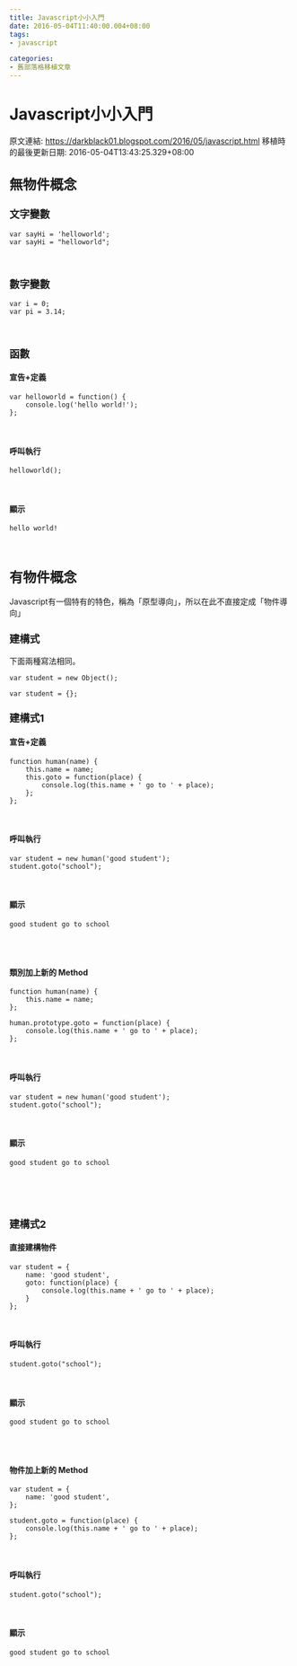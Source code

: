 ```yaml
---
title: Javascript小小入門
date: 2016-05-04T11:40:00.004+08:00
tags: 
- javascript

categories:
- 舊部落格移植文章
---
```


# Javascript小小入門

原文連結: https://darkblack01.blogspot.com/2016/05/javascript.html
移植時的最後更新日期: 2016-05-04T13:43:25.329+08:00

<h2><span style="font-size: x-large;">無物件概念</span></h2><h3><span style="font-size: large;">文字變數</span></h3><pre class="prettyprint"><code class="language-js">var sayHi = 'helloworld';<br />var sayHi = "helloworld";</code></pre><br /><h3><span style="font-size: large;">數字變數</span></h3><pre class="prettyprint"><code class="language-js">var i = 0;<br />var pi = 3.14;</code></pre><br /><h3><span style="font-size: large;">函數</span></h3><h4>宣告+定義</h4><pre class="prettyprint"><code class="language-js">var helloworld = function() {<br />    console.log('hello world!');<br />};</code></pre><br /><h4>呼叫執行</h4><pre class="prettyprint"><code class="language-js">helloworld();</code></pre><br /><h4>顯示</h4><pre class="prettyprint"><code class="language-bsh">hello world!</code></pre><br /><h2><span style="font-size: x-large;">有物件概念</span></h2>Javascript有一個特有的特色，稱為「原型導向」，所以在此不直接定成「物件導向」<br /><h3><span style="font-size: large;">建構式</span></h3>下面兩種寫法相同。 <pre class="prettyprint"><code class="language-js">var student = new Object();</code></pre><pre class="prettyprint"><code class="language-js">var student = {};</code></pre><h3><span style="font-size: large;">建構式1</span></h3><h4>宣告+定義</h4><pre class="prettyprint"><code class="language-js">function human(name) {<br />    this.name = name;<br />    this.goto = function(place) {<br />        console.log(this.name + ' go to ' + place);<br />    };<br />};</code></pre><br /><h4>呼叫執行</h4><pre class="prettyprint"><code class="language-js">var student = new human('good student');<br />student.goto("school");</code></pre><br /><h4>顯示</h4><pre class="prettyprint"><code class="language-bsh">good student go to school</code></pre><br /><br /><h4>類別加上新的 Method</h4><pre class="prettyprint"><code class="language-js">function human(name) {<br />    this.name = name;<br />};<br /><br />human.prototype.goto = function(place) {<br />    console.log(this.name + ' go to ' + place);<br />};</code></pre><br /><h4>呼叫執行</h4><pre class="prettyprint"><code class="language-js">var student = new human('good student');<br />student.goto("school");</code></pre><br /><h4>顯示</h4><pre class="prettyprint"><code class="language-bsh">good student go to school</code></pre><br /><br /><br /><h3><span style="font-size: large;">建構式2</span></h3><h4>直接建構物件</h4><pre class="prettyprint"><code class="language-js">var student = {<br />    name: 'good student',<br />    goto: function(place) {<br />        console.log(this.name + ' go to ' + place);<br />    }<br />};</code></pre><br /><h4>呼叫執行</h4><pre class="prettyprint"><code class="language-js">student.goto("school");</code></pre><br /><h4>顯示</h4><pre class="prettyprint"><code class="language-bsh">good student go to school</code></pre><br /><br /><h4>物件加上新的 Method</h4><pre class="prettyprint"><code class="language-js">var student = {<br />    name: 'good student',<br />};<br /><br />student.goto = function(place) {<br />    console.log(this.name + ' go to ' + place);<br />};</code></pre><br /><h4>呼叫執行</h4><pre class="prettyprint"><code class="language-js">student.goto("school");</code></pre><br /><h4>顯示</h4><pre class="prettyprint"><code class="language-bsh">good student go to school</code></pre><br /><br />
